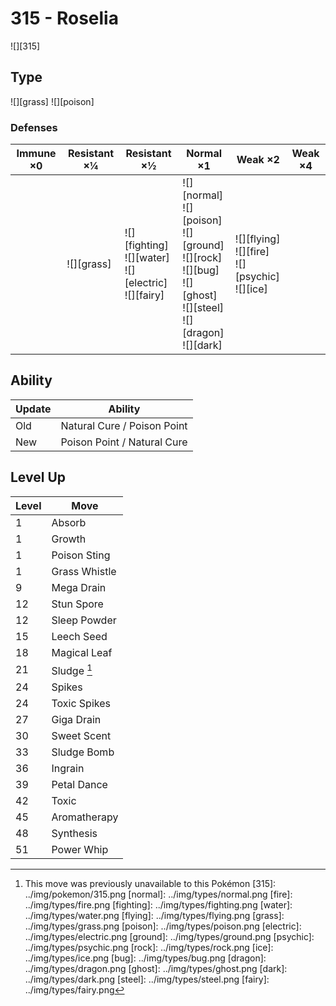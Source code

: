 # 315 - Roselia
![][315]

## Type

![][grass]  ![][poison]

### Defenses

Immune ×0 | Resistant ×¼   | Resistant ×½                                                      | Normal ×1                                                                                                                              | Weak ×2                                                     | Weak ×4 | 
---       | ---            | ---                                                               | ---                                                                                                                                    | ---                                                         | ---     | 
          | ![][grass]<br> | ![][fighting]<br> ![][water]<br> ![][electric]<br> ![][fairy]<br> | ![][normal]<br> ![][poison]<br> ![][ground]<br> ![][rock]<br> ![][bug]<br> ![][ghost]<br> ![][steel]<br> ![][dragon]<br> ![][dark]<br> | ![][flying]<br> ![][fire]<br> ![][psychic]<br> ![][ice]<br> |         | 

## Ability

Update | Ability                     | 
---    | ---                         | 
Old    | Natural Cure / Poison Point | 
New    | Poison Point / Natural Cure | 

## Level Up

Level | Move          | 
---   | ---           | 
1     | Absorb        | 
1     | Growth        | 
1     | Poison Sting  | 
1     | Grass Whistle | 
9     | Mega Drain    | 
12    | Stun Spore    | 
12    | Sleep Powder  | 
15    | Leech Seed    | 
18    | Magical Leaf  | 
21    | Sludge [^1]   | 
24    | Spikes        | 
24    | Toxic Spikes  | 
27    | Giga Drain    | 
30    | Sweet Scent   | 
33    | Sludge Bomb   | 
36    | Ingrain       | 
39    | Petal Dance   | 
42    | Toxic         | 
45    | Aromatherapy  | 
48    | Synthesis     | 
51    | Power Whip    | 

[^1]: This move was previously unavailable to this Pokémon
[315]: ../img/pokemon/315.png
[normal]: ../img/types/normal.png
[fire]: ../img/types/fire.png
[fighting]: ../img/types/fighting.png
[water]: ../img/types/water.png
[flying]: ../img/types/flying.png
[grass]: ../img/types/grass.png
[poison]: ../img/types/poison.png
[electric]: ../img/types/electric.png
[ground]: ../img/types/ground.png
[psychic]: ../img/types/psychic.png
[rock]: ../img/types/rock.png
[ice]: ../img/types/ice.png
[bug]: ../img/types/bug.png
[dragon]: ../img/types/dragon.png
[ghost]: ../img/types/ghost.png
[dark]: ../img/types/dark.png
[steel]: ../img/types/steel.png
[fairy]: ../img/types/fairy.png
